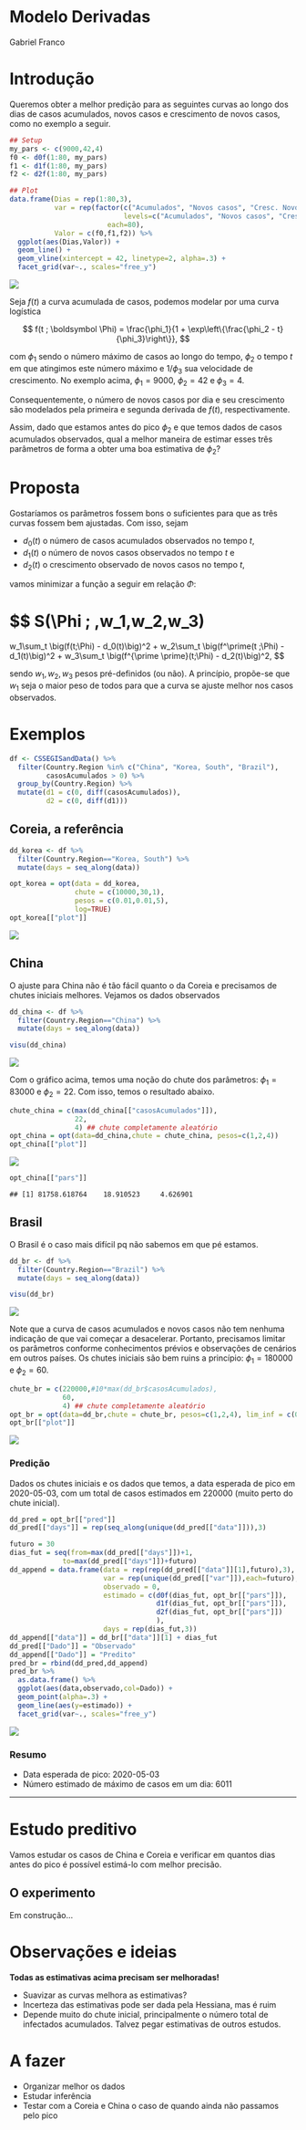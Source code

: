 Modelo Derivadas
================
Gabriel Franco

# Introdução

Queremos obter a melhor predição para as seguintes curvas ao longo dos
dias de casos acumulados, novos casos e crescimento de novos casos, como
no exemplo a seguir.

``` r
## Setup
my_pars <- c(9000,42,4)
f0 <- d0f(1:80, my_pars)
f1 <- d1f(1:80, my_pars)
f2 <- d2f(1:80, my_pars)

## Plot
data.frame(Dias = rep(1:80,3),
           var = rep(factor(c("Acumulados", "Novos casos", "Cresc. Novos Casos"),
                            levels=c("Acumulados", "Novos casos", "Cresc. Novos Casos")), 
                        each=80),
           Valor = c(f0,f1,f2)) %>% 
  ggplot(aes(Dias,Valor)) +
  geom_line() +
  geom_vline(xintercept = 42, linetype=2, alpha=.3) +
  facet_grid(var~., scales="free_y")
```

<img src="modelo_derivadas_files/figure-gfm/plot_intro-1.png" style="display: block; margin: auto;" />

Seja $f(t)$ a curva acumulada de casos, podemos modelar por uma curva
logística

$$
f(t ; \boldsymbol \Phi) = \frac{\phi_1}{1 + \exp\left\{\frac{\phi_2 - t}{\phi_3}\right\}},
$$

com $\phi_1$ sendo o número máximo de casos ao longo do tempo,
$\phi_2$ o tempo $t$ em que atingimos este número máximo e
$1/\phi_3$ sua velocidade de crescimento. No exemplo acima,
$\phi_1=9000$, $\phi_2 = 42$ e $\phi_3 = 4$.

Consequentemente, o número de novos casos por dia e seu crescimento são
modelados pela primeira e segunda derivada de $f(t)$, respectivamente.

Assim, dado que estamos antes do pico $\phi_2$ e que temos dados de
casos acumulados observados, qual a melhor maneira de estimar esses três
parâmetros de forma a obter uma boa estimativa de $\phi_2$?

# Proposta

Gostaríamos os parâmetros fossem bons o suficientes para que as três
curvas fossem bem ajustadas. Com isso, sejam

  - $d_0(t)$ o número de casos acumulados observados no tempo $t$,
  - $d_1(t)$ o número de novos casos observados no tempo $t$ e
  - $d_2(t)$ o crescimento observado de novos casos no tempo $t$,

vamos minimizar a função a seguir em relação $\Phi$:

$$
S(\Phi ; \,w_1,w_2,w_3) 
= 
w_1\sum_t \big(f(t;\Phi) - d_0(t)\big)^2 +
w_2\sum_t \big(f^\prime(t ;\Phi) - d_1(t)\big)^2 +
w_3\sum_t \big(f^{\prime \prime}(t;\Phi) - d_2(t)\big)^2,
$$

sendo $w_1,w_2,w_3$ pesos pré-definidos (ou não). A princípio,
propõe-se que $w_1$ seja o maior peso de todos para que a curva se
ajuste melhor nos casos observados.

# Exemplos

``` r
df <- CSSEGISandData() %>%
  filter(Country.Region %in% c("China", "Korea, South", "Brazil"),
         casosAcumulados > 0) %>%
  group_by(Country.Region) %>%
  mutate(d1 = c(0, diff(casosAcumulados)), 
         d2 = c(0, diff(d1)))
```

## Coreia, a referência

``` r
dd_korea <- df %>% 
  filter(Country.Region=="Korea, South") %>% 
  mutate(days = seq_along(data))

opt_korea = opt(data = dd_korea, 
                chute = c(10000,30,1), 
                pesos = c(0.01,0.01,5), 
                log=TRUE)
opt_korea[["plot"]]
```

<img src="modelo_derivadas_files/figure-gfm/fit_coreia-1.png" style="display: block; margin: auto;" />

## China

O ajuste para China não é tão fácil quanto o da Coreia e precisamos de
chutes iniciais melhores. Vejamos os dados observados

``` r
dd_china <- df %>% 
  filter(Country.Region=="China") %>% 
  mutate(days = seq_along(data))

visu(dd_china)
```

<img src="modelo_derivadas_files/figure-gfm/obs_china-1.png" style="display: block; margin: auto;" />

Com o gráfico acima, temos uma noção do chute dos parâmetros:
$\phi_1 = 83000$ e $\phi_2=22$. Com isso, temos o resultado abaixo.

``` r
chute_china = c(max(dd_china[["casosAcumulados"]]),
                22,
                4) ## chute completamente aleatório
opt_china = opt(data=dd_china,chute = chute_china, pesos=c(1,2,4))
opt_china[["plot"]]
```

<img src="modelo_derivadas_files/figure-gfm/fit_china-1.png" style="display: block; margin: auto;" />

``` r
opt_china[["pars"]]
```

    ## [1] 81758.618764    18.910523     4.626901

## Brasil

O Brasil é o caso mais difícil pq não sabemos em que pé estamos.

``` r
dd_br <- df %>% 
  filter(Country.Region=="Brazil") %>% 
  mutate(days = seq_along(data))

visu(dd_br)
```

<img src="modelo_derivadas_files/figure-gfm/brasil_visu-1.png" style="display: block; margin: auto;" />

Note que a curva de casos acumulados e novos casos não tem nenhuma
indicação de que vai começar a desacelerar. Portanto, precisamos limitar
os parâmetros conforme conhecimentos prévios e observações de cenários
em outros países. Os chutes iniciais são bem ruins a princípio:
$\phi_1 = 180000$ e $\phi_2 = 60$.

``` r
chute_br = c(220000,#10*max(dd_br$casosAcumulados),
             60,
             4) ## chute completamente aleatório
opt_br = opt(data=dd_br,chute = chute_br, pesos=c(1,2,4), lim_inf = c(0,44,0))
opt_br[["plot"]]
```

<img src="modelo_derivadas_files/figure-gfm/br_opt-1.png" style="display: block; margin: auto;" />

### Predição

Dados os chutes iniciais e os dados que temos, a data esperada de pico
em 2020-05-03, com um total de casos estimados em 220000 (muito perto do
chute inicial).

``` r
dd_pred = opt_br[["pred"]]
dd_pred[["days"]] = rep(seq_along(unique(dd_pred[["data"]])),3)

futuro = 30
dias_fut = seq(from=max(dd_pred[["days"]])+1,
             to=max(dd_pred[["days"]])+futuro)
dd_append = data.frame(data = rep(rep(dd_pred[["data"]][1],futuro),3), ## inicializando
                       var = rep(unique(dd_pred[["var"]]),each=futuro),
                       observado = 0,
                       estimado = c(d0f(dias_fut, opt_br[["pars"]]), 
                                    d1f(dias_fut, opt_br[["pars"]]), 
                                    d2f(dias_fut, opt_br[["pars"]]) 
                                    ),
                       days = rep(dias_fut,3))
dd_append[["data"]] = dd_br[["data"]][1] + dias_fut
dd_pred[["Dado"]] = "Observado"
dd_append[["Dado"]] = "Predito"
pred_br = rbind(dd_pred,dd_append)
pred_br %>% 
  as.data.frame() %>% 
  ggplot(aes(data,observado,col=Dado)) +
  geom_point(alpha=.3) +
  geom_line(aes(y=estimado)) +
  facet_grid(var~., scales="free_y")
```

<img src="modelo_derivadas_files/figure-gfm/br_pred-1.png" style="display: block; margin: auto;" />

### Resumo

  - Data esperada de pico: 2020-05-03
  - Número estimado de máximo de casos em um dia: 6011

-----

# Estudo preditivo

Vamos estudar os casos de China e Coreia e verificar em quantos dias
antes do pico é possível estimá-lo com melhor precisão.

## O experimento

Em construção…

# Observações e ideias

**Todas as estimativas acima precisam ser melhoradas\!**

  - Suavizar as curvas melhora as estimativas?
  - Incerteza das estimativas pode ser dada pela Hessiana, mas é ruim
  - Depende muito do chute inicial, principalmente o número total de
    infectados acumulados. Talvez pegar estimativas de outros estudos.

# A fazer

  - Organizar melhor os dados
  - Estudar inferência
  - Testar com a Coreia e China o caso de quando ainda não passamos pelo
    pico
